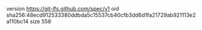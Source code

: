 version https://git-lfs.github.com/spec/v1
oid sha256:48ecd912533380ddbda5c15537cb40cfb3dd6d1fa21729ab921113e2a110bc14
size 558
